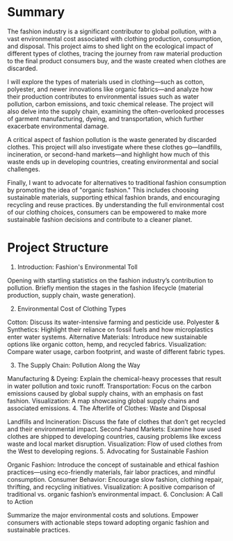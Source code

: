 # Summary
The fashion industry is a significant contributor to global pollution, with a vast environmental cost associated with clothing production, consumption, and disposal. This project aims to shed light on the ecological impact of different types of clothes, tracing the journey from raw material production to the final product consumers buy, and the waste created when clothes are discarded.

I will explore the types of materials used in clothing—such as cotton, polyester, and newer innovations like organic fabrics—and analyze how their production contributes to environmental issues such as water pollution, carbon emissions, and toxic chemical release. The project will also delve into the supply chain, examining the often-overlooked processes of garment manufacturing, dyeing, and transportation, which further exacerbate environmental damage.

A critical aspect of fashion pollution is the waste generated by discarded clothes. This project will also investigate where these clothes go—landfills, incineration, or second-hand markets—and highlight how much of this waste ends up in developing countries, creating environmental and social challenges.

Finally, I want to advocate for alternatives to traditional fashion consumption by promoting the idea of "organic fashion." This includes choosing sustainable materials, supporting ethical fashion brands, and encouraging recycling and reuse practices. By understanding the full environmental cost of our clothing choices, consumers can be empowered to make more sustainable fashion decisions and contribute to a cleaner planet.

# Project Structure
1. Introduction: Fashion's Environmental Toll

Opening with startling statistics on the fashion industry’s contribution to pollution.
Briefly mention the stages in the fashion lifecycle (material production, supply chain, waste generation).

2. Environmental Cost of Clothing Types

Cotton: Discuss its water-intensive farming and pesticide use.
Polyester & Synthetics: Highlight their reliance on fossil fuels and how microplastics enter water systems.
Alternative Materials: Introduce new sustainable options like organic cotton, hemp, and recycled fabrics.
Visualization: Compare water usage, carbon footprint, and waste of different fabric types.

3. The Supply Chain: Pollution Along the Way

Manufacturing & Dyeing: Explain the chemical-heavy processes that result in water pollution and toxic runoff.
Transportation: Focus on the carbon emissions caused by global supply chains, with an emphasis on fast fashion.
Visualization: A map showcasing global supply chains and associated emissions.
4. The Afterlife of Clothes: Waste and Disposal

Landfills and Incineration: Discuss the fate of clothes that don’t get recycled and their environmental impact.
Second-hand Markets: Examine how used clothes are shipped to developing countries, causing problems like excess waste and local market disruption.
Visualization: Flow of used clothes from the West to developing regions.
5. Advocating for Sustainable Fashion

Organic Fashion: Introduce the concept of sustainable and ethical fashion practices—using eco-friendly materials, fair labor practices, and mindful consumption.
Consumer Behavior: Encourage slow fashion, clothing repair, thrifting, and recycling initiatives.
Visualization: A positive comparison of traditional vs. organic fashion’s environmental impact.
6. Conclusion: A Call to Action

Summarize the major environmental costs and solutions.
Empower consumers with actionable steps toward adopting organic fashion and sustainable practices.
